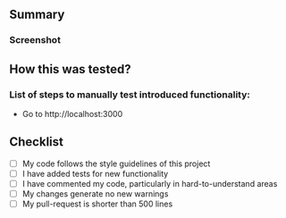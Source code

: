 ## Summary

### Screenshot

## How this was tested?

### List of steps to manually test introduced functionality:
- Go to http://localhost:3000

## Checklist

- [ ] My code follows the style guidelines of this project
- [ ] I have added tests for new functionality
- [ ] I have commented my code, particularly in hard-to-understand areas
- [ ] My changes generate no new warnings
- [ ] My pull-request is shorter than 500 lines